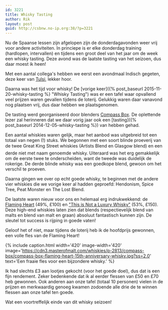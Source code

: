 ```yaml
---
id: 3221
title: Whisky Tasting
author: Rik
layout: post
guid: http://csbnw.no-ip.org:38/?p=3221
---
```

Nu de Spaanse lessen zijn afgelopen zijn de donderdagavonden weer vrij voor andere activiteiten. In princiepe is er elke donderdag training (hardlopen, intervallen) en tijdens een groot deel van het jaar om de week een whisky tasting. Deze avond was de laatste tasting van het seizoen, dus daar moest ik heen!

Met een aantal collega's hebben we eerst een avondmaal Indisch gegeten, deze keer van [Tulsi](http://www.tripadvisor.co.uk/Restaurant_Review-g186533-d7933367-Reviews-Tulsi-St_Andrews_Fife_Scotland.html), lekker hoor.

Daarna was het tijd voor whisky! De [vorige keer]({% post_baseurl 2015-11-20-whisky-tasting %} "Whisky Tasting") was er een tafel waar opvallend veel prijzen waren gevallen tijdens de loterij. Gelukkig waren daar vanavond nog plaatsen vrij, dus daar hebben we plaatsgenomen.

De tasting werd georganiseerd door blenders [Compass Box](http://www.compassboxwhisky.com/index.php). De oplettende lezer zal herinneren dat we daar vorig jaar ook een [tasting]({% post_baseurl 2014-12-05-whisky-tasting %}) van hebben gehad.

Een aantal whiskies waren gelijk, maar het aanbod was uitgebreid tot een totaal van negen (!) stuks. We begonnen met een soort blinde proeverij van de twee Great King Street whiskies (Artists Blend en Glasgow blend) en een derde niet met naam genoemde whisky. Uiteraard was het erg gemakkelijk om de eerste twee te onderscheiden, want de tweede was duidelijk de rokerige. De derde blinde whisky was een goedkope blend, gewoon om het verschil te proeven.

Daarna gingen we over op echt goede whisky, te beginnen met de andere vier whiskies die we vorige keer al hadden geproefd: Hendonism, Spice Tree, Peat Monster en The Lost Blend.

De laatste waren nieuw voor ons en helemaal erg indrukwekkend: de [Flaming Heart](https://www.masterofmalt.com/whiskies/compass-box/compass-box-flaming-heart-15th-anniversary-whisky/) (49%, £100) en ["This is Not a Luxury Whisky"](https://www.masterofmalt.com/whiskies/compass-box/compass-box-this-is-not-a-luxury-whisky/) (53%, £150). Deze high-end whiskies laten zien dat blends (respectievelijk blend van malts en blend van malt en graan) absoluut fantastisch kunnen zijn. De sleutel tot success is rijping in goede vaten!

Geloof het of niet, maar tijdens de loterij heb ik de hoofdprijs gewonnen, een volle fles van de Flaming Heart!

{% include caption.html
    width='420'
    image-width='420'
    image='https://cdn3.masterofmalt.com/whiskies/p-2813/compass-box/compass-box-flaming-heart-15th-anniversary-whisky.jpg?ss=2.0'
    text='Een fraaie fles voor een bijzondere whisky.'
%}

Ik had slechts £3 aan lootjes gekocht (voor het goede doel), dus dat is een fijn rendement. Zeker bedenkende dat ik al eerder flessen van £50 en £70 heb gewonnen. Ook anderen aan onze tafel (totaal 10 personen) vielen in de prijzen en merkwaardig genoeg kwamen zodoende alle drie de te winnen flessen aan onze tafel ten goede.

Wat een voortreffelijk einde van dit whisky seizoen!